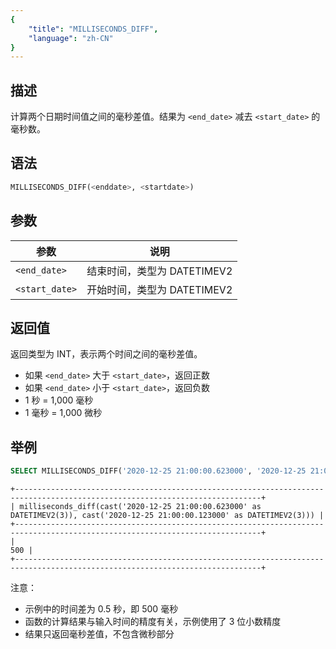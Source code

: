 ```yaml
---
{
    "title": "MILLISECONDS_DIFF",
    "language": "zh-CN"
}
---
```


<!-- 
Licensed to the Apache Software Foundation (ASF) under one
or more contributor license agreements.  See the NOTICE file
distributed with this work for additional information
regarding copyright ownership.  The ASF licenses this file
to you under the Apache License, Version 2.0 (the
"License"); you may not use this file except in compliance
with the License.  You may obtain a copy of the License at

  http://www.apache.org/licenses/LICENSE-2.0

Unless required by applicable law or agreed to in writing,
software distributed under the License is distributed on an
"AS IS" BASIS, WITHOUT WARRANTIES OR CONDITIONS OF ANY
KIND, either express or implied.  See the License for the
specific language governing permissions and limitations
under the License.
-->

## 描述

计算两个日期时间值之间的毫秒差值。结果为 `<end_date>` 减去 `<start_date>` 的毫秒数。

## 语法

```sql
MILLISECONDS_DIFF(<enddate>, <startdate>)
```

## 参数

| 参数 | 说明 |
| ---- | ---- |
| `<end_date>` | 结束时间，类型为 DATETIMEV2 |
| `<start_date>` | 开始时间，类型为 DATETIMEV2 |

## 返回值

返回类型为 INT，表示两个时间之间的毫秒差值。
- 如果 `<end_date>` 大于 `<start_date>`，返回正数
- 如果 `<end_date>` 小于 `<start_date>`，返回负数
- 1 秒 = 1,000 毫秒
- 1 毫秒 = 1,000 微秒

## 举例

```sql
SELECT MILLISECONDS_DIFF('2020-12-25 21:00:00.623000', '2020-12-25 21:00:00.123000');
```

```text
+-----------------------------------------------------------------------------------------------------------------------------+
| milliseconds_diff(cast('2020-12-25 21:00:00.623000' as DATETIMEV2(3)), cast('2020-12-25 21:00:00.123000' as DATETIMEV2(3))) |
+-----------------------------------------------------------------------------------------------------------------------------+
|                                                                                                                         500 |
+-----------------------------------------------------------------------------------------------------------------------------+
```

注意：
- 示例中的时间差为 0.5 秒，即 500 毫秒
- 函数的计算结果与输入时间的精度有关，示例使用了 3 位小数精度
- 结果只返回毫秒差值，不包含微秒部分
